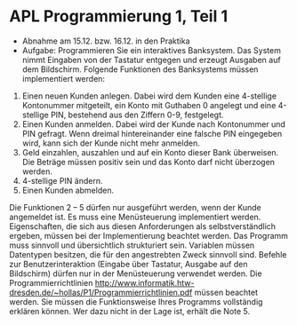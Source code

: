 # APL Programmierung 1, Teil 1

* Abnahme am 15.12. bzw. 16.12. in den Praktika
* Aufgabe: Programmieren Sie ein interaktives Banksystem. Das System nimmt Eingaben von der Tastatur entgegen und erzeugt Ausgaben auf dem Bildschirm. Folgende Funktionen des Banksystems müssen implementiert werden:

1. Einen neuen Kunden anlegen. Dabei wird dem Kunden eine 4-stellige Kontonummer mitgeteilt, ein Konto mit Guthaben 0 angelegt und eine 4-stellige PIN, bestehend aus den Ziffern 0-9, festgelegt.
2. Einen Kunden anmelden. Dabei wird der Kunde nach Kontonummer und PIN gefragt. Wenn dreimal hintereinander eine falsche PIN eingegeben wird, kann sich der Kunde nicht mehr anmelden.
3. Geld einzahlen, auszahlen und auf ein Konto dieser Bank überweisen. Die Beträge müssen positiv sein und das Konto darf nicht überzogen werden.
4. 4-stellige PIN ändern.
5. Einen Kunden abmelden.

Die Funktionen 2 – 5 dürfen nur ausgeführt werden, wenn der Kunde angemeldet ist. Es muss eine Menüsteuerung implementiert werden.
Eigenschaften, die sich aus diesen Anforderungen als selbstverständlich ergeben, müssen bei der Implementierung beachtet werden.
Das Programm muss sinnvoll und übersichtlich strukturiert sein. Variablen müssen Datentypen besitzen, die für den angestrebten Zweck sinnvoll sind. Befehle zur Benutzerinteraktion (Eingabe über Tastatur, Ausgabe auf den Bildschirm) dürfen nur in der Menüsteuerung verwendet werden.
Die Programmierrichtlinien http://www.informatik.htw-dresden.de/~hollas/P1/Programmierrichtlinien.pdf müssen beachtet werden.
Sie müssen die Funktionsweise Ihres Programms vollständig erklären können. Wer dazu nicht in der Lage ist, erhält die Note 5.
